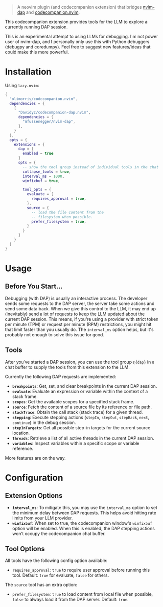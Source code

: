 > A neovim plugin (and codecompanion extension) that bridges 
> [nvim-dap](https://github.com/mfussenegger/nvim-dap) and [codecompanion.nvim](https://github.com/olimorris/codecompanion.nvim).

This codecompanion extension provides tools for the LLM to explore a currently
running DAP session.

This is an experimental attempt to using LLMs for debugging. I'm not power user
of nvim-dap, and I personally only use this with Python debuggers (debugpy and
coredumpy). Feel free to suggest new features/ideas that could make this more
powerful.

# Installation

Using `lazy.nvim`:
```lua
{
  "olimorris/codecompanion.nvim",
  dependencies = {
    {
      "Davidyz/codecompanion-dap.nvim",
      dependencies = {
        "mfussenegger/nvim-dap",
      },
    }
  },
  opts = {
    extensions = {
      dap = {
        enabled = true
      }
      opts = {
        -- show the tool group instead of individual tools in the chat buffer
        collapse_tools = true,
        interval_ms = 1000,
        winfixbuf = true,

        tool_opts = {
          evaluate = {
            requires_approval = true,
          },
          source = {
            -- load the file content from the
            -- filesystem when possible.
            prefer_filesystem = true,
          }
        }
      }
    }
  }
}
```

# Usage

## Before You Start...

Debugging (with DAP) is usually an interactive process. The developer sends some 
requests to the DAP server, the server take some actions and send some data
back. When we give this control to the LLM, it may end up (inevitably) send a lot 
of requests to keep the LLM updated about the current DAP session. This means, if 
you're using a provider with strict token per minute (TPM) or request per minute 
(RPM) restrictions, you might hit that limit faster than you usually do. The
`interval_ms` option helps, but it's probably not enough to solve this issue for
good.

## Tools

After you've started a DAP session, you can use the tool group `@{dap}` in a chat 
buffer to supply the tools from this extension to the LLM.

Currently the following DAP requests are implemented:

* **`breakpoints`**: Get, set, and clear breakpoints in the current DAP
  session.
* **`evaluate`**: Evaluate an expression or variable within the context of a
  stack frame.
* **`scopes`**: Get the available scopes for a specified stack frame.
* **`source`**: Fetch the content of a source file by its reference or file path.
* **`stackTrace`**: Obtain the call stack (stack trace) for a given thread.
* **`stepping`**: Execute stepping actions (`stepIn`, `stepOut`, `stepBack`, `next`,
  `continue`) in the debug session.
* **`stepInTargets`**: Get all possible step-in targets for the current source
  location.
* **`threads`**: Retrieve a list of all active threads in the current DAP session.
* **`variables`**: Inspect variables within a specific scope or variable reference.

More features are on the way.

# Configuration

## Extension Options

- **`interval_ms`**: To mitigate this, you may use the `interval_ms` option to set 
  the minimum delay between DAP requests. This helps avoid hitting rate limits from 
  your LLM provider.
- **`winfixbuf`**: When set to true, the codecompanion window's `winfixbuf`
  option will be enabled. When this is enabled, the DAP stepping actions won't
  occupy the codecompanion chat buffer.

## Tool Options
All tools have the following config option available:
- `requires_approval`: `true` to require user approval before running this tool.
  Default: `true` for evaluate, `false` for others.

The `source` tool has an extra option:
- `prefer_filesystem`: `true` to load content from local file when possible, 
  `false` to always load it from the DAP server. Default: `true`.
